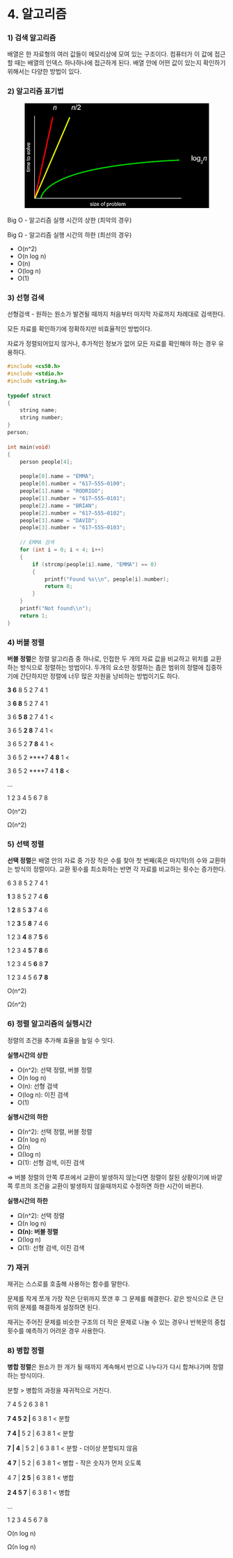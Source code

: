 # 4. 알고리즘

### 1) 검색 알고리즘

배열은 한 자료형의 여러 값들이 메모리상에 모여 있는 구조이다. 컴퓨터가 이 값에 접근할 때는 배열의 인덱스 하나하나에 접근하게 된다. 배열 안에 어떤 값이 있는지 확인하기 위해서는 다양한 방법이 있다.



### 2) 알고리즘 표기법

<figure><img src="../../.gitbook/assets/image (31).png" alt=""><figcaption></figcaption></figure>

Big O - 알고리즘 실행 시간의 상한 (최악의 경우)

Big Ω - 알고리즘 실행 시간의 하한 (최선의 경우)

* O(n^2)
* O(n log n)
* O(n)
* O(log n)
* O(1)



### 3) 선형 검색

선형검색 - 원하는 원소가 발견될 때까지 처음부터 마지막 자료까지 차례대로 검색한다.

모든 자료를 확인하기에 정확하지만 비효율적인 방법이다.

자료가 정렬되어있지 않거나, 추가적인 정보가 없어 모든 자료를 확인해야 하는 경우 유용하다.

```c
#include <cs50.h>
#include <stdio.h>
#include <string.h>

typedef struct
{
    string name;
    string number;
}
person;

int main(void)
{
    person people[4];

    people[0].name = "EMMA";
    people[0].number = "617–555–0100";
    people[1].name = "RODRIGO";
    people[1].number = "617–555–0101";
    people[2].name = "BRIAN";
    people[2].number = "617–555–0102";
    people[3].name = "DAVID";
    people[3].number = "617–555–0103";

    // EMMA 검색
    for (int i = 0; i < 4; i++)
    {
        if (strcmp(people[i].name, "EMMA") == 0)
        {
            printf("Found %s\\n", people[i].number);
            return 0;
        }
    }
    printf("Not found\\n");
    return 1;
}
```



### 4) 버블 정렬

**버블 정렬**은 정렬 알고리즘 중 하나로, 인접한 두 개의 자료 값을 비교하고 위치를 교환하는 방식으로 정렬하는 방법이다. 두개의 요소만 정렬하는 좁은 범위의 정렬에 집중하기에 간단하지만 정렬에 너무 많은 자원을 낭비하는 방법이기도 하다.

**3 6** 8 5 2 7 4 1

3 **6 8** 5 2 7 4 1

3 6 **5 8** 2 7 4 1 <

3 6 5 **2 8** 7 4 1 <

3 6 5 2 **7** **8** 4 1 <

3 6 5 2 \*\*\*\*7 **4 8** 1 <

3 6 5 2 \*\*\*\*7 4 **1** **8** <

…

1 2 3 4 5 6 7 8

O(n^2)

Ω(n^2)



### 5) 선택 정렬

**선택 정렬**은 배열 안의 자료 중 가장 작은 수를 찾아 첫 번째(혹은 마지막)의 수와 교환하는 방식의 정렬이다. 교환 횟수를 최소화하는 반면 각 자료를 비교하는 횟수는 증가한다.

6 3 8 5 2 7 4 1

**1** 3 8 5 2 7 4 **6**

1 **2** 8 5 **3** 7 4 6

1 2 **3** 5 **8** 7 4 6

1 2 3 **4** 8 7 **5** 6

1 2 3 4 **5** 7 **8** 6

1 2 3 4 5 **6** 8 **7**

1 2 3 4 5 6 **7** **8**

O(n^2)

Ω(n^2)



### 6) 정렬 알고리즘의 실행시간

정렬의 조건을 추가해 효율을 높일 수 잇다.

**실행시간의 상한**

* O(n^2): 선택 정렬, 버블 정렬
* O(n log n)
* O(n): 선형 검색
* O(log n): 이진 검색
* O(1)

**실행시간의 하한**

* Ω(n^2): 선택 정렬, 버블 정렬
* Ω(n log n)
* Ω(n)
* Ω(log n)
* Ω(1): 선형 검색, 이진 검색

⇒ 버블 정렬의 안쪽 루프에서 교환이 발생하지 않는다면 정렬이 잘된 상황이기에 바깥쪽 루프의 조건을 교환이 발생하지 않을때까지로 수정하면 하한 시간이 바뀐다.

**실행시간의 하한**

* Ω(n^2): 선택 정렬
* Ω(n log n)
* **Ω(n): 버블 정렬**
* Ω(log n)
* Ω(1): 선형 검색, 이진 검색



### 7) 재귀

재귀는 스스로를 호출해 사용하는 함수를 말한다.

문제를 작게 쪼개 가장 작은 단위까지 쪼갠 후 그 문제를 해결한다. 같은 방식으로 큰 단위의 문제를 해결하게 설정하면 된다.

재귀는 주어진 문제를 비슷한 구조의 더 작은 문제로 나눌 수 있는 경우나 반복문의 중첩 횟수를 예측하기 어려운 경우 사용한다.



### 8) 병합 정렬

**병합 정렬**은 원소가 한 개가 될 때까지 계속해서 반으로 나누다가 다시 합쳐나가며 정렬하는 방식이다.

분할 > 병합의 과정을 재귀적으로 거친다.

7 4 5 2 6 3 8 1

**7 4 5 2 |** 6 3 8 1 < 분할

**7 4 |** 5 2 | 6 3 8 1 < 분할

**7 | 4** | 5 2 | 6 3 8 1 < 분할 - 더이상 분할되지 않음

**4 7** | 5 2 | 6 3 8 1 < 병합 - 작은 숫자가 먼저 오도록

4 7 | **2 5** | 6 3 8 1 < 병합

**2 4 5 7** | 6 3 8 1 < 병합

…

1 2 3 4 5 6 7 8

O(n log n)

Ω(n log n)

